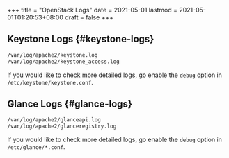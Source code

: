 +++
title = "OpenStack Logs"
date = 2021-05-01
lastmod = 2021-05-01T01:20:53+08:00
draft = false
+++

## Keystone Logs {#keystone-logs}

```sh
/var/log/apache2/keystone.log
/var/log/apache2/keystone_access.log
```

If you would like to check more detailed logs, go enable the `debug` option in
`/etc/keystone/keystone.conf`.


## Glance Logs {#glance-logs}

```sh
/var/log/apache2/glanceapi.log
/var/log/apache2/glanceregistry.log
```

If you would like to check more detailed logs, go enable the `debug` option in
`/etc/glance/*.conf`.
